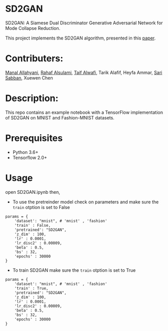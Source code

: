 # SD2GAN
SD2GAN: A Siamese Dual Discriminator Generative Adversarial Network for Mode Collapse Reduction. 

This project implements the SD2GAN algorithm, presented in this [paper](https://www.researchgate.net/publication/350109061_SD2GAN_A_Siamese_Dual_Discriminator_Generative_Adversarial_Network_for_Mode_Collapse_Reduction). 

# Contributers:
[Manal Allahyani](https://github.com/imnawar), [Rahaf Alsulami](https://github.com/rahafalsulami), [Taif Alwafi](https://github.com/TaifAlwafi), Tarik Alafif, Heyfa Ammar, [Sari Sabban](https://github.com/sarisabban), Xuewen Chen

# Description:
This repo contains an example notebook with a TensorFlow implementation of SD2GAN on MNIST and Fashion-MNIST datasets.

# Prerequisites
- Python 3.6+
- Tensorflow 2.0+

# Usage 
open SD2GAN.ipynb then, 
- To use the pretreinder model check on parameters and make sure the ```train``` otption is set to False
```
params = {
    'dataset': "mnist", # 'mnist' , 'fashion'
    'train' : False, 
    'pretrained': "SD2GAN", 
    'z_dim' : 100, 
    'lr' : 0.0001, 
    'lr_disc2' : 0.00009, 
    'beta' : 0.5, 
    'bs' : 32, 
    'epochs' : 30000
}
```
- To train SD2GAN make sure the ```train``` otption is set to True
```
params = {
    'dataset': "mnist", # 'mnist' , 'fashion'
    'train' : True, 
    'pretrained': "SD2GAN", 
    'z_dim' : 100, 
    'lr' : 0.0001, 
    'lr_disc2' : 0.00009, 
    'beta' : 0.5, 
    'bs' : 32, 
    'epochs' : 30000
}
```
